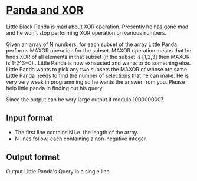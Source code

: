 # [Panda and XOR][link]

Little Black Panda is mad about XOR operation. Presently he has gone mad and he won't stop performing XOR operation on various numbers.

Given an array of N numbers, for each subset of the array Little Panda performs MAXOR operation for the subset. MAXOR operation means that he finds XOR of all elements in that subset (if the subset is [1,2,3] then MAXOR is 1^2^3=0) . Little Panda is now exhausted and wants to do something else. Little Panda wants to pick any two subsets the MAXOR of whose are same. Little Panda needs to find the number of selections that he can make. He is very very weak in programming so he wants the answer from you. Please help little panda in finding out his query.

Since the output can be very large output it modulo 1000000007.

## Input format

- The first line contains N i.e. the length of the array.
- N lines follow, each containing a non-negative integer.

## Output format

Output Little Panda's Query in a single line.

[link]: https://www.hackerearth.com/practice/algorithms/dynamic-programming/2-dimensional/practice-problems/algorithm/panda-and-xor/
